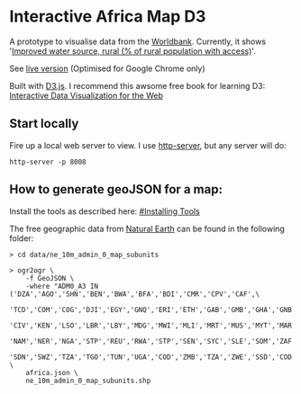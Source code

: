 Interactive Africa Map D3
======================
A prototype to visualise data from the [Worldbank](http://www.worldbank.org/). Currently, it shows '[Improved water source, rural (% of rural population with access)](http://data.worldbank.org/indicator/SH.H2O.SAFE.RU.ZS)'.

See [live version](http://weidenfreak.github.io/InteractiveAfricaMapD3/) (Optimised for Google Chrome only)

Built with [D3.js](http://d3js.org/). I recommend this awsome free book for learning D3: [Interactive Data Visualization for the Web](http://chimera.labs.oreilly.com/books/1230000000345/index.html)

Start locally
------------
Fire up a local web server to view. I use [http-server](https://github.com/nodeapps/http-server), but any server will do:
```
http-server -p 8008
```

How to generate geoJSON for a map:
----------------------------------
Install the tools as described here: [#Installing Tools](http://bost.ocks.org/mike/map/)

The free geographic data from [Natural Earth](http://www.naturalearthdata.com/)
can be found in the following folder:

```
> cd data/ne_10m_admin_0_map_subunits

> ogr2ogr \
    -f GeoJSON \
    -where "ADM0_A3 IN ('DZA','AGO','SHN','BEN','BWA','BFA','BDI','CMR','CPV','CAF',\
    'TCD','COM','COG','DJI','EGY','GNQ','ERI','ETH','GAB','GMB','GHA','GNB','GIN',\
    'CIV','KEN','LSO','LBR','LBY','MDG','MWI','MLI','MRT','MUS','MYT','MAR','MOZ',\
    'NAM','NER','NGA','STP','REU','RWA','STP','SEN','SYC','SLE','SOM','ZAF','SHN',\
    'SDN','SWZ','TZA','TGO','TUN','UGA','COD','ZMB','TZA','ZWE','SSD','COD')" \
    africa.json \
    ne_10m_admin_0_map_subunits.shp
```
